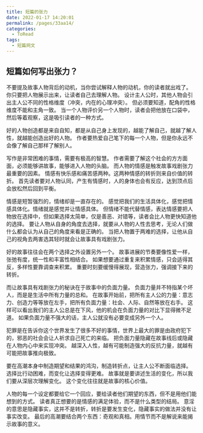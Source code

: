 ```yaml
---
title: 短篇的张力
date: 2022-01-17 14:20:01
permalink: /pages/33aa14/
categories:
  - ToRead
tags:
  - 短篇网文
---
```

## 短篇如何写出张力？

不要提及故事人物背后的动机，当你尝试解释人物的动机，你的读者就出戏了。
你只要把人物展示出来，让读者自己去理解人物。
设计主人公时，其他人物会引出主人公不同的性格维度（冲突，内在的心理冲突）。
但必须要知道，配角的性格维度不能和主角一致。
当一个人物评价另一个人物时，读者会把他放在口袋中，然后等着观察，这是吸引读者的一种方式。



好的人物创造都是来自自知，都是从自己身上发现的，越能了解自己，就越了解人性，就越能创造出好的人物。
作者要热爱自己笔下的每一个人物，但是你永远不会像了解自己那样了解别人。



写作是非常困难的事情，需要有极高的智慧。
作者需要了解这个社会的方方面面，必须能够讲故事，能够进入人物的头脑。
而人物的情感是触发故事戏剧张力最重要的因素。
情感有快乐感和痛苦感两种。这两种情感的转折则来自价值的转折。
首先读者要对人物认同，产生有情感时，人的身体也会有反应，达到顶点后会放松然后回到平衡。



情感是短暂强烈的，情绪却是一直存在的。
感觉把我们的生活具体化，感觉把情感具体化。情绪就是感觉并让情感具体。
但情绪不能代替情感，表达情感要把人物放在选择中，但如果选择太简单，仅是善恶、对错等，读者会比人物更快知道他的选择。
要让人物从自身的角度去选择，就要从人物的人性去思考，无论人们做什么都会认为从自己的角度来看是正确的。
当把人物置于两难的选择，让他从自己的视角去两害选其轻时就会让故事具有戏剧张力。



好的故事往往会在两个选择之外设置另外一个。
故事进展的节奏要像性爱一样，张弛有度，统一性和丰富性相结合。
如果想要通过重复来积累情感，只会适得其反，多样性要靠调查来积累。
重要时刻要缓慢得展现，营造张力，强调接下来的转折。



而让故事具有戏剧张力的秘诀在于故事中的负面力量。
负面力量并不特指某个坏人，而是是生活中所有力量的总和。
在故事开始前，把所有主人公的力量：意志力、创造力等等放在左手，把所有负面力量：社会、人际、自然等放在右手。
这样可以看出我们的主人公总是在下风，他的机会在负面力量的对比下显得微不足道。
如果负面力量不强大的话，主人公就没有必要变成另外一个人。



犯罪是在告诉你这个世界发生了很多不好的事情，世界上最大的罪是由政府犯下的，邪恶的社会会让人祈求自己死亡的来临。
把负面力量隐藏在故事线后或隐藏在人物内心中来实现冲突。
越深入人性，越有可能制造强大的反抗力量，就越有可能把故事推向极致。



要在高潮本身中制造期望和结果的鸿沟，制造转折点，让主人公不断面临选择。
选择比行动困难，而变化让选择变得更难。
故事就是要讲述生活的变化，所以我们要从深层次理解变化。
这个变化往往就是故事的核心价值。



人物的每一个设定都要给它一个回应，要给读者他们期望的东西，但不是用他们能想到的方式。
读者真正想要的是情感的满足体验，而不是什么类型的结局。
意淫的意思是隐藏事实，这并不是转折，转折是要发生变化，隐藏事实的做法并没有让事实改变。
最后的高潮要结合两个东西：奇观和真相。用情节而不是解说来能揭示故事的意义。